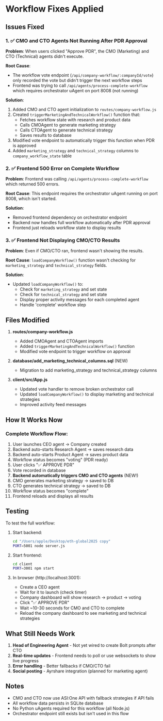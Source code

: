# Workflow Fixes Applied

## Issues Fixed

### 1. ✅ CMO and CTO Agents Not Running After PDR Approval
**Problem**: When users clicked "Approve PDR", the CMO (Marketing) and CTO (Technical) agents didn't execute.

**Root Cause**: 
- The workflow vote endpoint (`/api/company-workflow/:companyId/vote`) only recorded the vote but didn't trigger the next workflow steps
- Frontend was trying to call `/api/agents/process-complete-workflow` which requires orchestrator uAgent on port 8008 (not running)

**Solution**:
1. Added CMO and CTO agent initialization to `routes/company-workflow.js`
2. Created `triggerMarketingAndTechnicalWorkflow()` function that:
   - Fetches workflow state with research and product data
   - Calls CMOAgent to generate marketing strategy
   - Calls CTOAgent to generate technical strategy
   - Saves results to database
3. Modified vote endpoint to automatically trigger this function when PDR is approved
4. Added `marketing_strategy` and `technical_strategy` columns to `company_workflow_state` table

### 2. ✅ Frontend 500 Error on Complete Workflow
**Problem**: Frontend was calling `/api/agents/process-complete-workflow` which returned 500 errors.

**Root Cause**: This endpoint requires the orchestrator uAgent running on port 8008, which isn't started.

**Solution**:
- Removed frontend dependency on orchestrator endpoint
- Backend now handles full workflow automatically after PDR approval
- Frontend just reloads workflow state to display results

### 3. ✅ Frontend Not Displaying CMO/CTO Results
**Problem**: Even if CMO/CTO ran, frontend wasn't showing the results.

**Root Cause**: `loadCompanyWorkflow()` function wasn't checking for `marketing_strategy` and `technical_strategy` fields.

**Solution**:
- Updated `loadCompanyWorkflow()` to:
  - Check for `marketing_strategy` and set state
  - Check for `technical_strategy` and set state
  - Display proper activity messages for each completed agent
  - Handle 'complete' workflow step

## Files Modified

1. **routes/company-workflow.js**
   - Added CMOAgent and CTOAgent imports
   - Added `triggerMarketingAndTechnicalWorkflow()` function
   - Modified vote endpoint to trigger workflow on approval

2. **database/add_marketing_technical_columns.sql** (NEW)
   - Migration to add marketing_strategy and technical_strategy columns

3. **client/src/App.js**
   - Updated vote handler to remove broken orchestrator call
   - Updated `loadCompanyWorkflow()` to display marketing and technical strategies
   - Improved activity feed messages

## How It Works Now

### Complete Workflow Flow:
1. User launches CEO agent → Company created
2. Backend auto-starts Research Agent → saves research data
3. Backend auto-starts Product Agent → saves product data
4. Workflow status becomes "voting" (PDR ready)
5. User clicks "✅ APPROVE PDR"
6. Vote recorded in database
7. **Backend automatically triggers CMO and CTO agents** (NEW!)
8. CMO generates marketing strategy → saved to DB
9. CTO generates technical strategy → saved to DB
10. Workflow status becomes "complete"
11. Frontend reloads and displays all results

## Testing

To test the full workflow:

1. Start backend:
   ```bash
   cd "/Users/apple/Desktop/eth-global2025 copy"
   PORT=5001 node server.js
   ```

2. Start frontend:
   ```bash
   cd client
   PORT=3001 npm start
   ```

3. In browser (http://localhost:3001):
   - Create a CEO agent
   - Wait for it to launch (check timer)
   - Company dashboard will show research → product → voting
   - Click "✅ APPROVE PDR"
   - Wait ~10-30 seconds for CMO and CTO to complete
   - Reload the company dashboard to see marketing and technical strategies

## What Still Needs Work

1. **Head of Engineering Agent** - Not yet wired to create Bolt prompts after CTO
2. **Real-time updates** - Frontend needs to poll or use websockets to show live progress
3. **Error handling** - Better fallbacks if CMO/CTO fail
4. **Social posting** - Ayrshare integration (planned for marketing agent)

## Notes

- CMO and CTO now use ASI:One API with fallback strategies if API fails
- All workflow data persists in SQLite database
- No Python uAgents required for this workflow (all Node.js)
- Orchestrator endpoint still exists but isn't used in this flow
